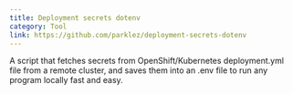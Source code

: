 ```yaml
---
title: Deployment secrets dotenv
category: Tool
link: https://github.com/parklez/deployment-secrets-dotenv
---
```

A script that fetches secrets from OpenShift/Kubernetes deployment.yml file from a remote cluster, and saves them into an .env file to run any program locally fast and easy.